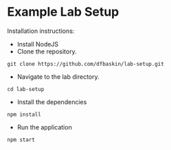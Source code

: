 # Example Lab Setup

Installation instructions:

- Install NodeJS
- Clone the repository.

```
git clone https://github.com/dfbaskin/lab-setup.git
```

- Navigate to the lab directory.

```
cd lab-setup
```

- Install the dependencies

```
npm install
```

- Run the application

```
npm start
```
